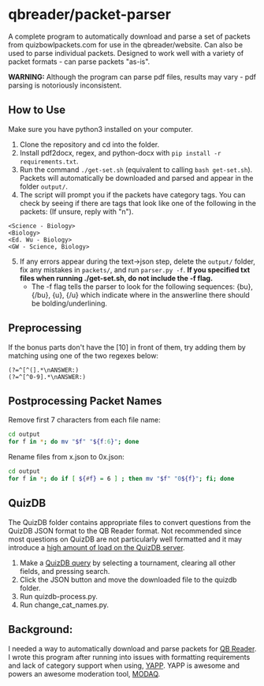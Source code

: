 # qbreader/packet-parser

A complete program to automatically download and parse a set of packets from quizbowlpackets.com for use in the qbreader/website.
Can also be used to parse individual packets.
Designed to work well with a variety of packet formats - can parse packets "as-is".

**WARNING:** Although the program can parse pdf files, results may vary - pdf parsing is notoriously inconsistent.

## How to Use

Make sure you have python3 installed on your computer.

1. Clone the repository and cd into the folder.
2. Install pdf2docx, regex, and python-docx with `pip install -r requirements.txt`.
3. Run the command `./get-set.sh` (equivalent to calling `bash get-set.sh`).
Packets will automatically be downloaded and parsed and appear in the folder `output/`. 
4. The script will prompt you if the packets have category tags.
You can check by seeing if there are tags that look like one of the following in the packets: 
(If unsure, reply with "n").
```
<Science - Biology>
<Biology>
<Ed. Wu - Biology>
<GW - Science, Biology>
```
5. If any errors appear during the text->json step, delete the `output/` folder, fix any mistakes in `packets/`, and run `parser.py -f`. **If you specified txt files when running ./get-set.sh, do not include the -f flag.**
    - The -f flag tells the parser to look for the following sequences: {bu}, {/bu}, {u}, {/u} which indicate where in the answerline there should be bolding/underlining.

## Preprocessing

If the bonus parts don't have the [10] in front of them, try adding them by matching using one of the two regexes below:
```re
(?=^[^(].*\nANSWER:)
(?=^[^0-9].*\nANSWER:)
```

## Postprocessing Packet Names

Remove first 7 characters from each file name:
```bash
cd output
for f in *; do mv "$f" "${f:6}"; done
```

Rename files from x.json to 0x.json:
```bash
cd output
for f in *; do if [ ${#f} = 6 ] ; then mv "$f" "0${f}"; fi; done
```

## QuizDB

The QuizDB folder contains appropriate files to convert questions from the QuizDB JSON format to the QB Reader format.
Not recommended since most questions on QuizDB are not particularly well formatted and it may introduce a [high amount of load on the QuizDB server](https://www.quizdb.org/about#:~:text=%5BNOT%20RECOMMENDED%20EXCEPT,year%2C%20or%20tournament.).

1) Make a [QuizDB query](https://www.quizdb.org/) by selecting a tournament, clearing all other fields, and pressing search.
2) Click the JSON button and move the downloaded file to the quizdb folder.
3) Run quizdb-process.py.
4) Run change_cat_names.py.

## Background:

I needed a way to automatically download and parse packets for [QB Reader](https://www.qbreader.org/).
I wrote this program after running into issues with formatting requirements and lack of category support when using, [YAPP](https://github.com/alopezlago/YetAnotherPacketParser).
YAPP is awesome and powers an awesome moderation tool, [MODAQ](https://www.quizbowlreader.com/demo.html).
